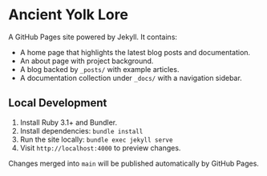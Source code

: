 # Ancient Yolk Lore

A GitHub Pages site powered by Jekyll. It contains:

- A home page that highlights the latest blog posts and documentation.
- An about page with project background.
- A blog backed by `_posts/` with example articles.
- A documentation collection under `_docs/` with a navigation sidebar.

## Local Development

1. Install Ruby 3.1+ and Bundler.
2. Install dependencies: `bundle install`
3. Run the site locally: `bundle exec jekyll serve`
4. Visit `http://localhost:4000` to preview changes.

Changes merged into `main` will be published automatically by GitHub Pages.
